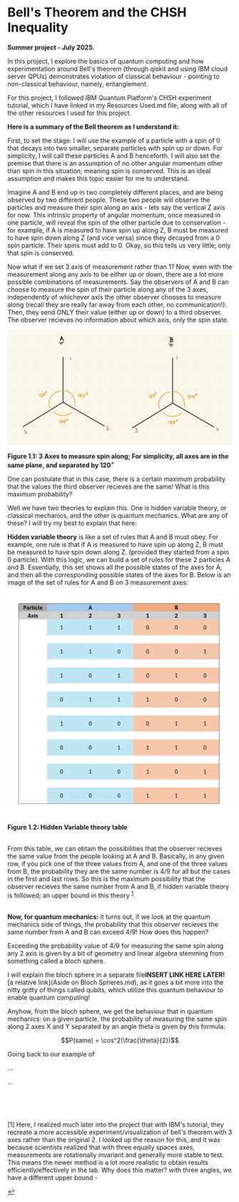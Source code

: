 # Bell's Theorem and the CHSH Inequality
**Summer project - July 2025.**

In this project, I explore the basics of quantum computing and how experimentation around Bell's theorem (through qiskit and using IBM cloud server QPUs) demonstrates violation of classical behaviour - pointing to non-classical behaviour, namely, entanglement.  

For this project, I followed IBM Quantum Platform's CHSH experiment tutorial, which I have linked in my Resources Used.md file, along with all of the other resources I used for this project. 

**Here is a summary of the Bell theorem as I understand it:**

First, to set the stage: I will use the example of a particle with a spin of 0 that decays into two smaller, separate particles with spin up or down. For simplicity, I will call these particles A and B henceforth. I will also set the premise that there is an assumption of no other angular momentum other than spin in this situation; meaning spin is conserved. This is an ideal assumption and makes this topic easier for me to understand.

Imagine A and B end up in two completely different places, and are being observed by two different people. These two people will observe the particles and measure their spin along an axis - lets say the vertical Z axis for now. This intrinsic property of angular momentum, once measured in one particle, will reveal the spin of the other particle due to conservation - for example, if A is measured to have spin up along Z, B must be measured to have spin down along Z (and vice versa) since they decayed from a 0 spin particle. Their spins must add to 0. Okay, so this tells us very little; only that spin is conserved.

Now what if we set 3 axis of measurement rather than 1? Now, even with the measurement along any axis to be either up or down, there are a lot more possible combinations of measurements. Say the observers of A and B can choose to measure the spin of their particle along any of the 3 axes, independently of whichever axis the other observer chooses to measure along (recall they are really far away from each other, no communication!). Then, they send ONLY their value (either up or down) to a third observer. The observer recieves no information about which axis, only the spin state.

<img src="/images/threeAxis.png" width="550">

**Figure 1.1: 3 Axes to measure spin along; For simplicity, all axes are in the same plane, and separated by $120^{\circ}$**

One can postulate that in this case, there is a certain maximum probability that the values the third observer recieves are the same! What is this maximum probability?

Well we have two theories to explain this. One is hidden variable theory, or classical mechanics, and the other is quantum mechanics. What are any of these? I will try my best to explain that here:

**Hidden variable theory** is like a set of rules that A and B must obey. For example, one rule is that if A is measured to have spin up along Z, B must be measured to have spin down along Z. (provided they started from a spin 0 particle). With this logic, we can build a set of rules for these 2 particles A and B. Essentially, this set shows all the possible states of the axes for A, and then all the corresponding possible states of the axes for B. Below is an image of the set of rules for A and B on 3 measurement axes:


<img src="/images/hiddenVariableRules.png" width="550">

**Figure 1.2: Hidden Variable theory table**

<br />
From this table, we can obtain the possibilities that the observer recieves the same value from the people looking at A and B. Basically, in any given row, if you pick one of the three values from A, and one of the three values from B, the probability they are the same number is 4/9 for all but the cases in the first and last rows. So this is the maximum possibility that the observer recieves the same number from A and B, if hidden variable theory is followed; an upper bound in this theory <sup><a id="fn1-ref" href="#fn1">1</a></sup>.

<br />
<br />

**Now, for quantum mechanics:** it turns out, if we look at the quantum mechanics side of things, the probability that this observer recieves the same number from A and B can exceed 4/9! How does this happen?

Exceeding the probability value of 4/9 for measuring the same spin along any 2 axis is given by a bit of geometry and linear algebra stemming from something called a bloch sphere. 

I will explain the bloch sphere in a separate file**INSERT LINK HERE LATER!**   [a relative link](Aside on Bloch Spheres.md), as it goes a bit more into the nitty gritty of things called qubits, which utilize this quantum behaviour to enable quantum computing!

Anyhow, from the bloch sphere, we get the behaviour that in quantum mechanics: on a given particle, the probability of measuring the same spin along 2 axes X and Y separated by an angle theta is given by this formula:

$$P(same) = \cos^2(\frac{\theta}{2})$$

Going back to our example of 




...







...


<br />


<br />





<br />


<a id="fn1"></a> 

[1] Here, I realized much later into the project that with IBM's tutorial, they recreate a more accessible experiment/visualization of bell's theorem with 3 axes rather than the original 2. I looked up the reason for this, and it was because scientists realized that with three equally spaces axes, measurements are rotationally invariant and generally more stable to test. This means the newer method is a lot more realistic to obtain results efficiently/effectively in the lab.  Why does this matter? with three angles, we have a different upper bound - 

[↩](#fn1-ref)
<a id="fn1-ref"></a>



